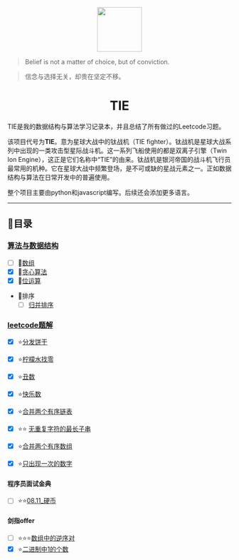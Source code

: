 
<p align="center"><img width="100px" src="https://img.apoollo.xyz/tie2.png"></p>



> Belief is not a matter of choice, but  of  conviction.

> 信念与选择无关，却贵在坚定不移。

<h1 align="center">TIE</h1>

TIE是我的数据结构与算法学习记录本，并且总结了所有做过的Leetcode习题。

该项目代号为**TIE**。意为星球大战中的钛战机（TIE fighter）。钛战机是星球大战系列中出现的一类攻击型星际战斗机。这一系列飞船使用的都是双离子引擎（Twin Ion Engine），这正是它们名称中“TIE”的由来。钛战机是银河帝国的战斗机飞行员最常用的机种。它在星球大战中频繁登场，是不可或缺的星战元素之一。正如数据结构与算法在日常开发中的普遍使用。

整个项目主要由python和javascript编写。后续还会添加更多语言。

------

## 📃目录

### [算法与数据结构](/algorithm/README.md)
* [ ] 🚌[数组](/data-structure/array.md)
* [x] 🍕[贪心算法](/algorithm/Greedy.md)
* [x] 🤯[位运算](algorithm/BitManipulation.md)
* 🧮排序
  * [ ] [归并排序](/algorithm/MergeSort.md)

### [leetcode题解](/leetcode/README.md)
* [x] ⭐[分发饼干](/leetcode/455_分发饼干.md) 
* [x] ⭐[柠檬水找零](/leetcode/860_柠檬水找零.md) 　
* [x] ⭐[丑数](/leetcode/263_丑数.md) 
* [x] ⭐[快乐数](/leetcode/202_快乐数.md) 
* [x] ⭐[合并两个有序链表](/leetcode/21_合并两个有序链表.md)
* [x]  ⭐⭐ [无重复字符的最长子串](/leetcode/3_无重复字符的最长子串.md)
* [x] ⭐[合并两个有序数组](/leetcode/88_合并两个有序数组.md) 
* [x] ⭐[只出现一次的数字](/leetcode/136_只出现一次的数字.md)


#### 程序员面试金典

* [ ] ⭐⭐[08.11_硬币](leetcode/程序员面试金典/面试题08_11_硬币.md)

#### 剑指offer

* [ ] ⭐⭐⭐[数组中的逆序对](/leetcode/剑指offer/51_数组中的逆序对.md) 
* [x] ⭐[二进制中1的个数](/leetcode/剑指offer/15_%20二进制中1的个数.md)  